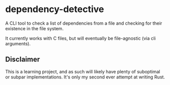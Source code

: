 # dependency-detective
A CLI tool to check a list of dependencies from a file and checking for their existence in the file system.

It currently works with C files, but will eventually be file-agnostic (via cli arguments).


## Disclaimer
This is a learning project, and as such will likely have plenty of suboptimal or subpar implementations. It's only my second ever attempt at writing Rust.

